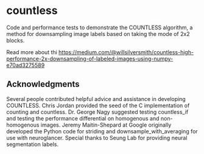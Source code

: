 # countless
Code and performance tests to demonstrate the COUNTLESS algorithm, a method for downsampling image labels based on taking the mode of 2x2 blocks.

Read more about thi
https://medium.com/@willsilversmith/countless-high-performance-2x-downsampling-of-labeled-images-using-numpy-e70ad3275589


## Acknowledgments

Several people contributed helpful advice and assistance in developing COUNTLESS. Chris Jordan provided the seed of the C implementation of counting and countless. Dr. George Nagy suggested testing countless_if and testing the performance differential on homogenous and non-homogenous images. Jeremy Maitin-Shepard at Google originally developed the Python code for striding and downsample_with_averaging for use with neuroglancer. Special thanks to Seung Lab for providing neural segmentation labels.